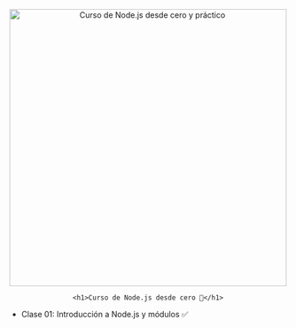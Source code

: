 <div align="center">
	<img alt="Curso de Node.js desde cero y práctico" src="https://github-production-user-asset-6210df.s3.amazonaws.com/1561955/254806429-8ff74316-d49e-4358-8b1e-07d7b5a64ed4.jpeg" width="500">


	<h1>Curso de Node.js desde cero 💞</h1>
</div>

- Clase 01: Introducción a Node.js y módulos ✅


